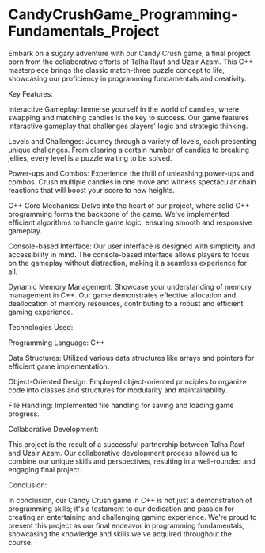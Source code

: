 # CandyCrushGame_Programming-Fundamentals_Project
Embark on a sugary adventure with our Candy Crush game, a final project born from the collaborative efforts of Talha Rauf and Uzair Azam. This C++ masterpiece brings the classic match-three puzzle concept to life, showcasing our proficiency in programming fundamentals and creativity.


Key Features:

Interactive Gameplay: Immerse yourself in the world of candies, where swapping and matching candies is the key to success. Our game features interactive gameplay that challenges players' logic and strategic thinking.

Levels and Challenges: Journey through a variety of levels, each presenting unique challenges. From clearing a certain number of candies to breaking jellies, every level is a puzzle waiting to be solved.

Power-ups and Combos: Experience the thrill of unleashing power-ups and combos. Crush multiple candies in one move and witness spectacular chain reactions that will boost your score to new heights.

C++ Core Mechanics: Delve into the heart of our project, where solid C++ programming forms the backbone of the game. We've implemented efficient algorithms to handle game logic, ensuring smooth and responsive gameplay.

Console-based Interface: Our user interface is designed with simplicity and accessibility in mind. The console-based interface allows players to focus on the gameplay without distraction, making it a seamless experience for all.

Dynamic Memory Management: Showcase your understanding of memory management in C++. Our game demonstrates effective allocation and deallocation of memory resources, contributing to a robust and efficient gaming experience.

Technologies Used:

Programming Language: C++

Data Structures: Utilized various data structures like arrays and pointers for efficient game implementation.

Object-Oriented Design: Employed object-oriented principles to organize code into classes and structures for modularity and maintainability.

File Handling: Implemented file handling for saving and loading game progress.

Collaborative Development:

This project is the result of a successful partnership between Talha Rauf and Uzair Azam. Our collaborative development process allowed us to combine our unique skills and perspectives, resulting in a well-rounded and engaging final project.

Conclusion:

In conclusion, our Candy Crush game in C++ is not just a demonstration of programming skills; it's a testament to our dedication and passion for creating an entertaining and challenging gaming experience. We're proud to present this project as our final endeavor in programming fundamentals, showcasing the knowledge and skills we've acquired throughout the course.
